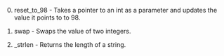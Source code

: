 0. reset_to_98 - Takes a pointer to an int as a parameter and updates the value it points to to 98.

1. swap - Swaps the value of two integers.

2. _strlen - Returns the length of a string.
